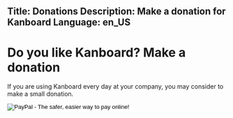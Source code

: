 Title: Donations
Description: Make a donation for Kanboard
Language: en_US
---

Do you like Kanboard? Make a donation
=====================================

If you are using Kanboard every day at your company, you may consider to make a small donation.

<form action="https://www.paypal.com/cgi-bin/webscr" method="post" target="_top">
    <input type="hidden" name="cmd" value="_s-xclick">
    <input type="hidden" name="hosted_button_id" value="RCQNQETNVHRJ4">
    <input type="image" src="https://www.paypalobjects.com/en_US/i/btn/btn_donate_LG.gif" border="0" name="submit" alt="PayPal - The safer, easier way to pay online!">
</form>

